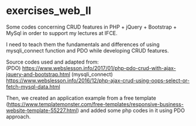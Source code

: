 # exercises_web_II
Some codes concerning CRUD features in PHP + jQuery + Bootstrap + MySql in order to support my lectures at IFCE.

I need to teach them the fundamentals and differences of using mysqli_connect function and PDO while developing CRUD features.

Source codes used and adapted from:  
(PDO) https://www.webslesson.info/2017/01/php-pdo-crud-with-ajax-jquery-and-bootstrap.html
(mysqli_connect) https://www.webslesson.info/2016/12/php-ajax-crud-using-oops-select-or-fetch-mysql-data.html


Then, we created an application example from a free template (https://www.templatemonster.com/free-templates/responsive-business-website-template-55227.html) and added some php codes in it using PDO approach.